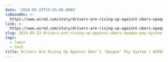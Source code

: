 ```yaml
---
date: '2024-05-23T15:55:08.000Z'
isBasedOn: >-
  https://www.wired.com/story/drivers-are-rising-up-against-ubers-opaque-pay-system/
link: >-
  https://www.wired.com/story/drivers-are-rising-up-against-ubers-opaque-pay-system/
slug: 2024-05-23-drivers-are-rising-up-against-ubers-opaque-pay-system-or-wired
tags:
  - labor
  - tech
title: Drivers Are Rising Up Against Uber’s ‘Opaque’ Pay System | WIRED
---
```

 
